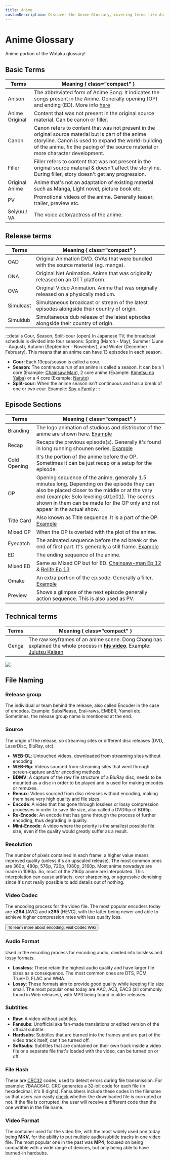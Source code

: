 ```yaml
---
title: Anime
customDescription: Discover the Anime Glossary, covering terms like Anison, Canon, Filler, Genga, OAD, ONA, Original Anime, OVA, PV, Simulcast, and more. Expand your anime knowledge!
---
```

# Anime Glossary
Anime portion of the Wotaku glossary!
<br>

## Basic Terms

| Terms     | Meaning { class="compact" } |
| ------ | ------ |
| Anison | The abbreviated form of Anime Song. It indicates the songs present in the Anime. Generally opening (OP) and ending (ED). More info [here](#episode-sections)  |
| Anime Original | Content that was not present in the original source material. Can be canon or filler. |
| Canon | Canon refers to content that was not present in the original source material but is part of the anime storyline. Canon is used to expand the world-building of the anime, fix the pacing of the source material or more character development. |
| Filler | Filler refers to content that was not present in the original source material & doesn't affect the storyline. During filler, story doesn't get any progression. |
| Original Anime | Anime that's not an adaptation of existing material such as Manga, Light novel, picture book etc. |
| PV | Promotional videos of the anime. Generally teaser, trailer, preview etc. |
| Seiyuu / VA | The voice actor/actress of the anime. |

## Release terms

| Terms     | Meaning { class="compact" } |
| ------ | ------ |
| OAD | Original Animation DVD. OVAs that were bundled with the source material (eg. manga). |
| ONA | Original Net Animation. Anime that was originally released on an OTT platform. |
| OVA | Original Video Animation. Anime that was originally released on a physically medium. |
| Simulcast | Simultaneous broadcast or stream of the latest episodes alongside their country of origin. |
| Simuldub | Simultaneous dub release of the latest episodes alongside their country of origin. |

:::details Cour, Season, Split-cour {open}
In Japanese TV, the broadcast schedule is divided into four seasons: Spring (March - May), Summer (June - August), Autumn (September - November), and Winter (December - February). This means that an anime can have 13 episodes in each season.

- **Cour:** Each 13eps/season is called a cour.
- **Season:** The continuous run of an anime is called a season. It can be a 1 core (Example: [Chainsaw Man](https://anilist.co/anime/127230/Chainsaw-Man)), 2 core anime (Example: [Kimetsu no Yaiba](https://anilist.co/anime/101922/Kimetsu-no-Yaiba)) or a 4 core (Example: [Naruto](https://anilist.co/anime/20/NARUTO))
- **Split-cour:** When the anime season isn't continuous and has a break of one or two cour. Example: [Spy x Family](https://anilist.co/anime/142838/SPYFAMILY-Part-2)
:::

## Episode Sections

| Terms     | Meaning { class="compact" } |
| ------ | ------ |
|  Branding  | The logo animation of studious and distributor of the anime are shown here. [Example](https://www.youtube.com/watch?v=Dt-BaKnnIRI) |
|  Recap  |   Recaps the previous episode(s). Generally it's found in long running shounen series. [Example](https://www.youtube.com/watch?v=R8jVqCKt4ZI) |
|  Cold Opening |   It's the portion of the anime before the OP. Sometimes it can be just recap or a setup for the episode.  |
|  OP  | Opening sequence of the anime, generally 1.5 minutes long. Depending on the episode they can also be placed closer to the middle or at the very end (example: Solo leveling s01e01). The scenes shown in them can be made for the OP only and not appear in the actual show. |
|  Title Card  |  Also known as Title sequence. It is a part of the OP. [Example](https://youtu.be/QoGM9hCxr4k?t=19)  |
|  Mixed OP  |  When the OP is overlaid with the plot of the anime.  |
|  Eyecatch  | The animated sequence before the ad break or the end of first part. It's generally a still frame. [Example](https://www.youtube.com/watch?v=9h4IQHBX63k)  |
|  ED |   The ending sequence of the anime.  |
|  Mixed ED  |  Same as Mixed OP but for ED. [Chainsaw-man Ep 12](https://www.youtube.com/watch?v=2ikL1vGhMLw) & [Relife Ep 13](https://animethemes.moe/anime/relife/ED13-NCBD1080)  |
|  Omake  |   An extra portion of the episode. Generally a filler. [Example](https://www.youtube.com/watch?v=Dtu_1bzSmL8)   |
|  Preview  |   Shows a glimpse of the next episode generally action sequence. This is also used as PV.   |


## Technical terms

| Terms     | Meaning { class="compact" } |
| ------ | ------ |
| Genga | The raw keyframes of an anime scene. Dong Chang has explained the whole process in [**his video**](https://www.youtube.com/watch?v=iOB7t6KtIFE). Example: [Jujutsu Kaisen](https://www.youtube.com/watch?v=XosvkKK1HCc) |

![](/glossary/file/af.png)

## File Naming

### Release group
The individual or team behind the release, also called Encoder in the case of encodes. Example: SubsPlease, Erai-raws, EMBER, Yameii etc. Sometimes, the release group name is mentioned at the end.

### Source
The origin of the release, so streaming sites or different disc releases (DVD, LaserDisc, BluRay, etc).

- **WEB-DL**: Untouched videos, downloaded from streaming sites without encoding
- **WEB-Rip**: Videos sourced from streaming sites that went through screen-capture and/or encoding methods
- **BDMV**: A capture of the raw file structure of a BluRay disc, needs to be mounted as a disc in order to be played and is used for making encodes or remuxes.
- **Remux**: Videos sourced from disc releases without encoding, making them have very high quality and file sizes.
- **Encode**: A video that has gone through lossless or lossy compression processes in order to save file size, also called a DVDRip of BDRip.
- **Re-Encode**: An encode that has gone through the process of further encoding, thus degrading in quality.
- **Mini-Encode**: A video where the priority is the smallest possible file size, even if the quality would greatly suffer as a result.

### Resolution
The number of pixels contained in each frame, a higher value means improved quality (unless it's an upscaled release). The most common ones are 360p, 480p, 576p, 720p, 1080p, 2160p. Most anime nowadays are made in 1080p. So, most of the 2160p anime are interpolated. This interpolation can cause artifacts, over sharpening, or aggressive denoising since it's not really possible to add details out of nothing.

### Video Codec
The encoding process for the video file. The most popular encoders today are **x264** (AVC) and **x265** (HEVC), with the latter being newer and able to achieve higher compression rates with less quality loss.

<Button link="https://wiki.x266.mov/docs/introduction/prologue" icon="i-fxemoji-lightbulb">To learn more about encoding, visit Codec Wiki</Button>

### Audio Format
Used in the encoding process for encoding audio, divided into lossless and lossy formats.

- **Lossless**: These retain the  highest audio quality and have larger file sizes as a consequence. The most common ones are DTS, PCM, TrueHD, FLAC and WMA.
- **Lossy**: These formats aim to provide good quality while keeping file size small. The most popular ones today are AAC, AC3, EAC3 (all commonly found in Web releases), with MP3 being found in older releases.

### Subtitles
- **Raw**: A video without subtitles.
- **Fansubs**: Unofficial aka fan-made translations or edited version of the official subtitle.
- **Hardsubs**: Subtitles that are burned into the frames and are part of the video track itself, can't be turned off.
- **Softsubs**: Subtitles that are contained on their own track inside a video file or a separate file that's loaded with the video, can be turned on or off.

### File Hash
These are [CRC32](https://en.wikipedia.org/wiki/Cyclic_redundancy_check) codes, used to detect errors during file transmission. For example: 7BAAC64C. CRC generates a 32-bit code for each file (in hexadecimal, it's 8 digits). Fansubbers include these codes in the filename so that users can easily [check](https://animechecker.sourceforge.net/) whether the downloaded file is corrupted or not. If the file is corrupted, the user will receive a different code than the one written in the file name.

### Video Format
The container used for the video file, with the most widely used one today being **MKV**, for the ability to put multiple audio/subtitle tracks in one video file. The most popular one in the past was **MP4**, focused on being compatible with a wide range of devices, but only being able to have burned-in hardsubs.